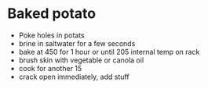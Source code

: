 # Baked potato

- Poke holes in potats
- brine in saltwater for a few seconds
- bake at 450 for 1 hour or until 205 internal temp on rack
- brush skin with vegetable or canola oil
- cook for another 15
- crack open immediately, add stuff
